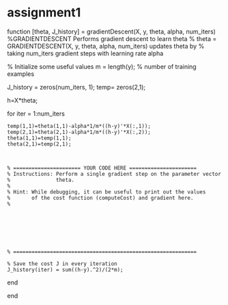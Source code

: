 # assignment1

function [theta, J_history] = gradientDescent(X, y, theta, alpha, num_iters)
%GRADIENTDESCENT Performs gradient descent to learn theta
%   theta = GRADIENTDESCENT(X, y, theta, alpha, num_iters) updates theta by 
%   taking num_iters gradient steps with learning rate alpha

% Initialize some useful values
m = length(y); % number of training examples

J_history = zeros(num_iters, 1);
temp= zeros(2,1);

h=X*theta;

for iter = 1:num_iters
    

    temp(1,1)=theta(1,1)-alpha*1/m*((h-y)'*X(:,1));
    temp(2,1)=theta(2,1)-alpha*1/m*((h-y)'*X(:,2));
    theta(1,1)=temp(1,1);
    theta(2,1)=temp(2,1);
    
    
    
    % ====================== YOUR CODE HERE ======================
    % Instructions: Perform a single gradient step on the parameter vector
    %               theta. 
    %
    % Hint: While debugging, it can be useful to print out the values
    %       of the cost function (computeCost) and gradient here.
    %







    % ============================================================

    % Save the cost J in every iteration    
    J_history(iter) = sum((h-y).^2)/(2*m);

end

end

